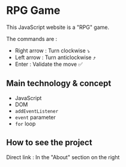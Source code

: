 # RPG Game

This JavaScript website is a "RPG" game. 

The commands are :
- Right arrow : Turn clockwise ⤵️
- Left arrow : Turn anticlockwise ⤴️
- Enter : Validate the move ✅

## Main technology & concept

- JavaScript
- DOM
- `addEventListener`
- `event` parameter
- `for` loop

## How to see the project

Direct link : In the "About" section on the right